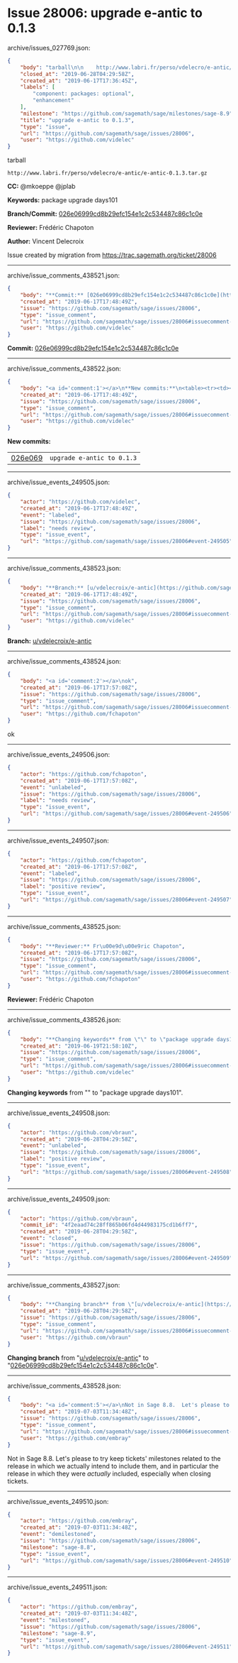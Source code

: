# Issue 28006: upgrade e-antic to 0.1.3

archive/issues_027769.json:
```json
{
    "body": "tarball\n\n    http://www.labri.fr/perso/vdelecro/e-antic/e-antic-0.1.3.tar.gz\n\n**CC:**  @mkoeppe @jplab\n\n**Keywords:** package upgrade days101\n\n**Branch/Commit:** [026e06999cd8b29efc154e1c2c534487c86c1c0e](https://github.com/sagemath/sagetrac-mirror/commit/026e06999cd8b29efc154e1c2c534487c86c1c0e)\n\n**Reviewer:** Fr\u00e9d\u00e9ric Chapoton\n\n**Author:** Vincent Delecroix\n\nIssue created by migration from https://trac.sagemath.org/ticket/28006\n\n",
    "closed_at": "2019-06-28T04:29:58Z",
    "created_at": "2019-06-17T17:36:45Z",
    "labels": [
        "component: packages: optional",
        "enhancement"
    ],
    "milestone": "https://github.com/sagemath/sage/milestones/sage-8.9",
    "title": "upgrade e-antic to 0.1.3",
    "type": "issue",
    "url": "https://github.com/sagemath/sage/issues/28006",
    "user": "https://github.com/videlec"
}
```
tarball

    http://www.labri.fr/perso/vdelecro/e-antic/e-antic-0.1.3.tar.gz

**CC:**  @mkoeppe @jplab

**Keywords:** package upgrade days101

**Branch/Commit:** [026e06999cd8b29efc154e1c2c534487c86c1c0e](https://github.com/sagemath/sagetrac-mirror/commit/026e06999cd8b29efc154e1c2c534487c86c1c0e)

**Reviewer:** Frédéric Chapoton

**Author:** Vincent Delecroix

Issue created by migration from https://trac.sagemath.org/ticket/28006





---

archive/issue_comments_438521.json:
```json
{
    "body": "**Commit:** [026e06999cd8b29efc154e1c2c534487c86c1c0e](https://github.com/sagemath/sagetrac-mirror/commit/026e06999cd8b29efc154e1c2c534487c86c1c0e)",
    "created_at": "2019-06-17T17:48:49Z",
    "issue": "https://github.com/sagemath/sage/issues/28006",
    "type": "issue_comment",
    "url": "https://github.com/sagemath/sage/issues/28006#issuecomment-438521",
    "user": "https://github.com/videlec"
}
```

**Commit:** [026e06999cd8b29efc154e1c2c534487c86c1c0e](https://github.com/sagemath/sagetrac-mirror/commit/026e06999cd8b29efc154e1c2c534487c86c1c0e)



---

archive/issue_comments_438522.json:
```json
{
    "body": "<a id='comment:1'></a>\n**New commits:**\n<table><tr><td><a href=\"https://github.com/sagemath/sagetrac-mirror/commit/026e06999cd8b29efc154e1c2c534487c86c1c0e\">026e069</a></td><td><code>upgrade e-antic to 0.1.3</code></td></tr></table>\n",
    "created_at": "2019-06-17T17:48:49Z",
    "issue": "https://github.com/sagemath/sage/issues/28006",
    "type": "issue_comment",
    "url": "https://github.com/sagemath/sage/issues/28006#issuecomment-438522",
    "user": "https://github.com/videlec"
}
```

<a id='comment:1'></a>
**New commits:**
<table><tr><td><a href="https://github.com/sagemath/sagetrac-mirror/commit/026e06999cd8b29efc154e1c2c534487c86c1c0e">026e069</a></td><td><code>upgrade e-antic to 0.1.3</code></td></tr></table>




---

archive/issue_events_249505.json:
```json
{
    "actor": "https://github.com/videlec",
    "created_at": "2019-06-17T17:48:49Z",
    "event": "labeled",
    "issue": "https://github.com/sagemath/sage/issues/28006",
    "label": "needs review",
    "type": "issue_event",
    "url": "https://github.com/sagemath/sage/issues/28006#event-249505"
}
```



---

archive/issue_comments_438523.json:
```json
{
    "body": "**Branch:** [u/vdelecroix/e-antic](https://github.com/sagemath/sagetrac-mirror/tree/u/vdelecroix/e-antic)",
    "created_at": "2019-06-17T17:48:49Z",
    "issue": "https://github.com/sagemath/sage/issues/28006",
    "type": "issue_comment",
    "url": "https://github.com/sagemath/sage/issues/28006#issuecomment-438523",
    "user": "https://github.com/videlec"
}
```

**Branch:** [u/vdelecroix/e-antic](https://github.com/sagemath/sagetrac-mirror/tree/u/vdelecroix/e-antic)



---

archive/issue_comments_438524.json:
```json
{
    "body": "<a id='comment:2'></a>\nok",
    "created_at": "2019-06-17T17:57:08Z",
    "issue": "https://github.com/sagemath/sage/issues/28006",
    "type": "issue_comment",
    "url": "https://github.com/sagemath/sage/issues/28006#issuecomment-438524",
    "user": "https://github.com/fchapoton"
}
```

<a id='comment:2'></a>
ok



---

archive/issue_events_249506.json:
```json
{
    "actor": "https://github.com/fchapoton",
    "created_at": "2019-06-17T17:57:08Z",
    "event": "unlabeled",
    "issue": "https://github.com/sagemath/sage/issues/28006",
    "label": "needs review",
    "type": "issue_event",
    "url": "https://github.com/sagemath/sage/issues/28006#event-249506"
}
```



---

archive/issue_events_249507.json:
```json
{
    "actor": "https://github.com/fchapoton",
    "created_at": "2019-06-17T17:57:08Z",
    "event": "labeled",
    "issue": "https://github.com/sagemath/sage/issues/28006",
    "label": "positive review",
    "type": "issue_event",
    "url": "https://github.com/sagemath/sage/issues/28006#event-249507"
}
```



---

archive/issue_comments_438525.json:
```json
{
    "body": "**Reviewer:** Fr\u00e9d\u00e9ric Chapoton",
    "created_at": "2019-06-17T17:57:08Z",
    "issue": "https://github.com/sagemath/sage/issues/28006",
    "type": "issue_comment",
    "url": "https://github.com/sagemath/sage/issues/28006#issuecomment-438525",
    "user": "https://github.com/fchapoton"
}
```

**Reviewer:** Frédéric Chapoton



---

archive/issue_comments_438526.json:
```json
{
    "body": "**Changing keywords** from \"\" to \"package upgrade days101\".",
    "created_at": "2019-06-19T21:58:10Z",
    "issue": "https://github.com/sagemath/sage/issues/28006",
    "type": "issue_comment",
    "url": "https://github.com/sagemath/sage/issues/28006#issuecomment-438526",
    "user": "https://github.com/videlec"
}
```

**Changing keywords** from "" to "package upgrade days101".



---

archive/issue_events_249508.json:
```json
{
    "actor": "https://github.com/vbraun",
    "created_at": "2019-06-28T04:29:58Z",
    "event": "unlabeled",
    "issue": "https://github.com/sagemath/sage/issues/28006",
    "label": "positive review",
    "type": "issue_event",
    "url": "https://github.com/sagemath/sage/issues/28006#event-249508"
}
```



---

archive/issue_events_249509.json:
```json
{
    "actor": "https://github.com/vbraun",
    "commit_id": "4f2eaad74c28ff865b06fd4d44983175cd1b6ff7",
    "created_at": "2019-06-28T04:29:58Z",
    "event": "closed",
    "issue": "https://github.com/sagemath/sage/issues/28006",
    "type": "issue_event",
    "url": "https://github.com/sagemath/sage/issues/28006#event-249509"
}
```



---

archive/issue_comments_438527.json:
```json
{
    "body": "**Changing branch** from \"[u/vdelecroix/e-antic](https://github.com/sagemath/sagetrac-mirror/tree/u/vdelecroix/e-antic)\" to \"[026e06999cd8b29efc154e1c2c534487c86c1c0e](https://github.com/sagemath/sagetrac-mirror/commit/026e06999cd8b29efc154e1c2c534487c86c1c0e)\".",
    "created_at": "2019-06-28T04:29:58Z",
    "issue": "https://github.com/sagemath/sage/issues/28006",
    "type": "issue_comment",
    "url": "https://github.com/sagemath/sage/issues/28006#issuecomment-438527",
    "user": "https://github.com/vbraun"
}
```

**Changing branch** from "[u/vdelecroix/e-antic](https://github.com/sagemath/sagetrac-mirror/tree/u/vdelecroix/e-antic)" to "[026e06999cd8b29efc154e1c2c534487c86c1c0e](https://github.com/sagemath/sagetrac-mirror/commit/026e06999cd8b29efc154e1c2c534487c86c1c0e)".



---

archive/issue_comments_438528.json:
```json
{
    "body": "<a id='comment:5'></a>\nNot in Sage 8.8.  Let's please to try keep tickets' milestones related to the release in which we actually intend to include them, and in particular the release in which they were *actually* included, especially when closing tickets.",
    "created_at": "2019-07-03T11:34:48Z",
    "issue": "https://github.com/sagemath/sage/issues/28006",
    "type": "issue_comment",
    "url": "https://github.com/sagemath/sage/issues/28006#issuecomment-438528",
    "user": "https://github.com/embray"
}
```

<a id='comment:5'></a>
Not in Sage 8.8.  Let's please to try keep tickets' milestones related to the release in which we actually intend to include them, and in particular the release in which they were *actually* included, especially when closing tickets.



---

archive/issue_events_249510.json:
```json
{
    "actor": "https://github.com/embray",
    "created_at": "2019-07-03T11:34:48Z",
    "event": "demilestoned",
    "issue": "https://github.com/sagemath/sage/issues/28006",
    "milestone": "sage-8.8",
    "type": "issue_event",
    "url": "https://github.com/sagemath/sage/issues/28006#event-249510"
}
```



---

archive/issue_events_249511.json:
```json
{
    "actor": "https://github.com/embray",
    "created_at": "2019-07-03T11:34:48Z",
    "event": "milestoned",
    "issue": "https://github.com/sagemath/sage/issues/28006",
    "milestone": "sage-8.9",
    "type": "issue_event",
    "url": "https://github.com/sagemath/sage/issues/28006#event-249511"
}
```
